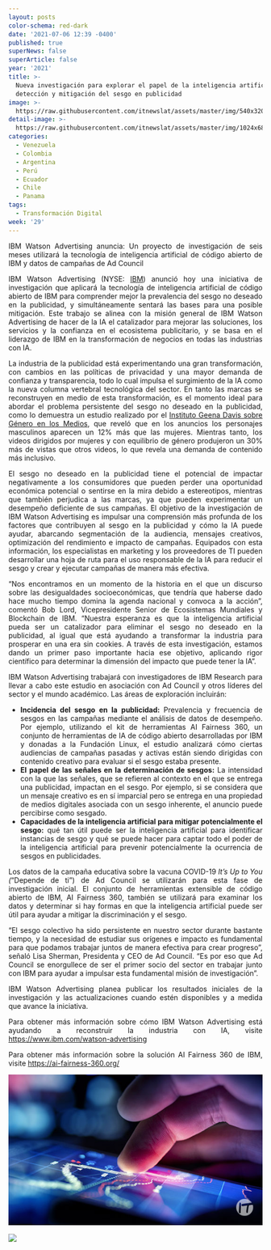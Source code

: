 ```yaml
---
layout: posts
color-schema: red-dark
date: '2021-07-06 12:39 -0400'
published: true
superNews: false
superArticle: false
year: '2021'
title: >-
  Nueva investigación para explorar el papel de la inteligencia artificial en la
  detección y mitigación del sesgo en publicidad
image: >-
  https://raw.githubusercontent.com/itnewslat/assets/master/img/540x320/Inteligencia-Artificial-IA-p.jpg
detail-image: >-
  https://raw.githubusercontent.com/itnewslat/assets/master/img/1024x680/Inteligencia-Artificial-IA-g.jpg
categories:
  - Venezuela
  - Colombia
  - Argentina
  - Perú
  - Ecuador
  - Chile
  - Panama
tags:
  - Transformación Digital
week: '29'
---
```

<p style="text-align: justify;">IBM Watson Advertising anuncia: Un proyecto de investigación de seis meses utilizará la tecnología de inteligencia artificial de código abierto de IBM y datos de campañas de Ad Council</p>
<p style="text-align: justify;">IBM Watson Advertising (NYSE: <a href="https://c212.net/c/link/?t=0&amp;l=en&amp;o=2939533-1&amp;h=1732405095&amp;u=https%3A%2F%2Fwww.ibm.com%2Finvestor&amp;a=IBM">IBM</a>) anunció hoy una iniciativa de investigación que aplicará la tecnología de inteligencia artificial de código abierto de IBM para comprender mejor la prevalencia del sesgo no deseado en la publicidad, y simultáneamente sentará las bases para una posible mitigación. Este trabajo se alinea con la misión general de IBM Watson Advertising de hacer de la IA el catalizador para mejorar las soluciones, los servicios y la confianza en el ecosistema publicitario, y se basa en el liderazgo de IBM en la transformación de negocios en todas las industrias con IA.</p>
<p style="text-align: justify;">La industria de la publicidad está experimentando una gran transformación, con cambios en las políticas de privacidad y una mayor demanda de confianza y transparencia, todo lo cual impulsa el surgimiento de la IA como la nueva columna vertebral tecnológica del sector. En tanto las marcas se reconstruyen en medio de esta transformación, es el momento ideal para abordar el problema persistente del sesgo no deseado en la publicidad, como lo demuestra un estudio realizado por el <a href="https://seejane.org/wp-content/uploads/what-2.7m-youtube-ads-reveal-about-gender-bias-in-marketing.pdf">Instituto Geena Davis sobre Género en los Medios</a>, que reveló que en los anuncios los personajes masculinos aparecen un 12% más que las mujeres. Mientras tanto, los videos dirigidos por mujeres y con equilibrio de género produjeron un 30% más de vistas que otros videos, lo que revela una demanda de contenido más inclusivo.</p>
<p style="text-align: justify;">El sesgo no deseado en la publicidad tiene el potencial de impactar negativamente a los consumidores que pueden perder una oportunidad económica potencial o sentirse en la mira debido a estereotipos, mientras que también perjudica a las marcas, ya que pueden experimentar un desempeño deficiente de sus campañas. El objetivo de la investigación de IBM Watson Advertising es impulsar una comprensión más profunda de los factores que contribuyen al sesgo en la publicidad y cómo la IA puede ayudar, abarcando segmentación de la audiencia, mensajes creativos, optimización del rendimiento e impacto de campañas. Equipados con esta información, los especialistas en marketing y los proveedores de TI pueden desarrollar una hoja de ruta para el uso responsable de la IA para reducir el sesgo y crear y ejecutar campañas de manera más efectiva.</p>
<p style="text-align: justify;">“Nos encontramos en un momento de la historia en el que un discurso sobre las desigualdades socioeconómicas, que tendría que haberse dado hace mucho tiempo domina la agenda nacional y convoca a la acción”, comentó Bob Lord, Vicepresidente Senior de Ecosistemas Mundiales y Blockchain de IBM. “Nuestra esperanza es que la inteligencia artificial pueda ser un catalizador para eliminar el sesgo no deseado en la publicidad, al igual que está ayudando a transformar la industria para prosperar en una era sin cookies. A través de esta investigación, estamos dando un primer paso importante hacia ese objetivo, aplicando rigor científico para determinar la dimensión del impacto que puede tener la IA”.</p>
<p style="text-align: justify;">IBM Watson Advertising trabajará con investigadores de IBM Research para llevar a cabo este estudio en asociación con Ad Council y otros líderes del sector y el mundo académico. Las áreas de exploración incluirán:</p>

<ul style="text-align: justify;">
	<li><strong>Incidencia del sesgo en la publicidad: </strong>Prevalencia y frecuencia de sesgos en las campañas mediante el análisis de datos de desempeño. Por ejemplo, utilizando el kit de herramientas AI Fairness 360, un conjunto de herramientas de IA de código abierto desarrolladas por IBM y donadas a la Fundación Linux, el estudio analizará cómo ciertas audiencias de campañas pasadas y activas están siendo dirigidas con contenido creativo para evaluar si el sesgo estaba presente.</li>
	<li><strong>El papel de las señales en la determinación de sesgos:</strong> La intensidad con la que las señales, que se refieren al contexto en el que se entrega una publicidad, impactan en el sesgo. Por ejemplo, si se considera que un mensaje creativo es en sí imparcial pero se entrega en una propiedad de medios digitales asociada con un sesgo inherente, el anuncio puede percibirse como sesgado.</li>
	<li><strong>Capacidades de la inteligencia artificial para mitigar potencialmente el sesgo:</strong> qué tan útil puede ser la inteligencia artificial para identificar instancias de sesgo y qué se puede hacer para captar todo el poder de la inteligencia artificial para prevenir potencialmente la ocurrencia de sesgos en publicidades.</li>
</ul>
<p style="text-align: justify;">Los datos de la campaña educativa sobre la vacuna COVID-19 <em>It’s Up to You (</em>“Depende de ti”) de Ad Council se utilizarán para esta fase de investigación inicial. El conjunto de herramientas extensible de código abierto de IBM, AI Fairness 360, también se utilizará para examinar los datos y determinar si hay formas en que la inteligencia artificial puede ser útil para ayudar a mitigar la discriminación y el sesgo.</p>
<p style="text-align: justify;">“El sesgo colectivo ha sido persistente en nuestro sector durante bastante tiempo, y la necesidad de estudiar sus orígenes e impacto es fundamental para que podamos trabajar juntos de manera efectiva para crear progreso”, señaló Lisa Sherman, Presidenta y CEO de Ad Council. “Es por eso que Ad Council se enorgullece de ser el primer socio del sector en trabajar junto con IBM para ayudar a impulsar esta fundamental misión de investigación”.</p>
<p style="text-align: justify;">IBM Watson Advertising planea publicar los resultados iniciales de la investigación y las actualizaciones cuando estén disponibles y a medida que avance la iniciativa.</p>
<p style="text-align: justify;">Para obtener más información sobre cómo IBM Watson Advertising está ayudando a reconstruir la industria con IA, visite <a href="https://www.ibm.com/watson-advertising">https://www.ibm.com/watson-advertising</a></p>
<p style="text-align: justify;">Para obtener más información sobre la solución AI Fairness 360 de IBM, visite <a href="https://ai-fairness-360.org/">https://ai-fairness-360.org/</a></p>

![](https://raw.githubusercontent.com/itnewslat/assets/master/img/540x320/Inteligencia-Artificial-IA-p.jpg)

<img src="https://tracker.metricool.com/c3po.jpg?hash=56f88a41e39ab42c063cc51676587a04"/>
